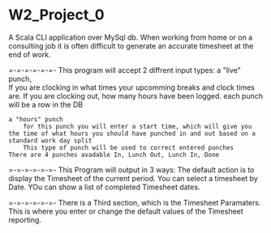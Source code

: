 # W2_Project_0
A Scala CLI application over MySql db.
When working from home or on a consulting job it is often difficult to generate an accurate timesheet at the end of work. 

=-=-=-=-=-=-
This program will accept 2 diffrent input types: 
    a "live" punch,     
            If you are clocking in what times your upcomming breaks and clock times are.
            If you are clocking out, how many hours have been logged.
            each punch will be a row in the DB

    a "hours" punch
        for this punch you will enter a start time, which will give you the time of what hours you should have punched in and out based on a standard work day split
        This type of punch will be used to correct entered punches
    There are 4 punches avadable In, Lunch Out, Lunch In, Done

=-=-=-=-=-=-
This Program will output in 3 ways:
    The default action is to display the Timesheet of the current period.
    You can select a timesheet by Date.
    YOu can show a list of completed Timesheet dates.

=-=-=-=-=-=-
There is a Third section, which is the Timesheet Paramaters. This is where you enter or change the default values of the Timesheet reporting.

